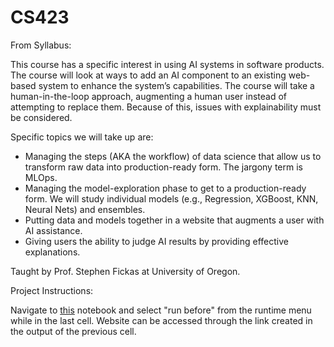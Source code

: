# CS423
From Syllabus:

This course has a specific interest in using AI systems in software products. The course will look at ways to add an AI component to an existing web-based system to enhance the system’s capabilities. The course will take a human-in-the-loop approach, augmenting a human user instead of attempting to replace them. Because of this, issues with explainability must be considered.

Specific topics we will take up are:

- Managing the steps (AKA the workflow) of data science that allow us to transform raw data into production-ready form. The jargony term is MLOps.
- Managing the model-exploration phase to get to a production-ready form. We will study individual models (e.g., Regression, XGBoost, KNN, Neural Nets) and ensembles.
- Putting data and models together in a website that augments a user with AI assistance.
- Giving users the ability to judge AI results by providing effective explanations.

Taught by Prof. Stephen Fickas at University of Oregon.

Project Instructions:

Navigate to [this](https://colab.research.google.com/drive/1q8rCDweTWojh6xu-HHBGt3hSdwe_Krvh) notebook and select "run before" from the runtime menu while in the last cell. Website can be accessed through the link created in the output of the previous cell.

